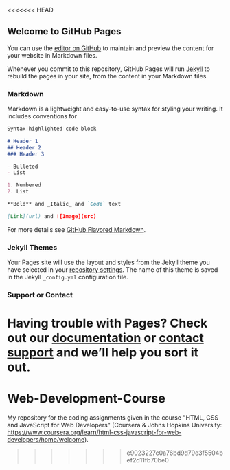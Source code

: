 <<<<<<< HEAD
## Welcome to GitHub Pages

You can use the [editor on GitHub](https://github.com/Daria2206/Web-Development-Course/edit/gh-pages/README.md) to maintain and preview the content for your website in Markdown files.

Whenever you commit to this repository, GitHub Pages will run [Jekyll](https://jekyllrb.com/) to rebuild the pages in your site, from the content in your Markdown files.

### Markdown

Markdown is a lightweight and easy-to-use syntax for styling your writing. It includes conventions for

```markdown
Syntax highlighted code block

# Header 1
## Header 2
### Header 3

- Bulleted
- List

1. Numbered
2. List

**Bold** and _Italic_ and `Code` text

[Link](url) and ![Image](src)
```

For more details see [GitHub Flavored Markdown](https://guides.github.com/features/mastering-markdown/).

### Jekyll Themes

Your Pages site will use the layout and styles from the Jekyll theme you have selected in your [repository settings](https://github.com/Daria2206/Web-Development-Course/settings). The name of this theme is saved in the Jekyll `_config.yml` configuration file.

### Support or Contact

Having trouble with Pages? Check out our [documentation](https://help.github.com/categories/github-pages-basics/) or [contact support](https://github.com/contact) and we’ll help you sort it out.
=======
# Web-Development-Course
My repository for the coding assignments given in the course "HTML, CSS and JavaScript for Web Developers" (Coursera &amp; Johns Hopkins University: https://www.coursera.org/learn/html-css-javascript-for-web-developers/home/welcome).
>>>>>>> e9023227c0a76bd9d79e3f5504bef2d11fb70be0

